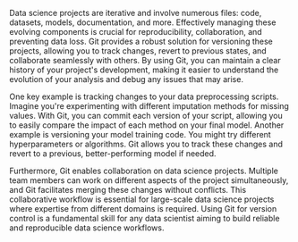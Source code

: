 Data science projects are iterative and involve numerous files: code, datasets, models, documentation, and more. Effectively managing these evolving components is crucial for reproducibility, collaboration, and preventing data loss. Git provides a robust solution for versioning these projects, allowing you to track changes, revert to previous states, and collaborate seamlessly with others. By using Git, you can maintain a clear history of your project's development, making it easier to understand the evolution of your analysis and debug any issues that may arise.

One key example is tracking changes to your data preprocessing scripts. Imagine you're experimenting with different imputation methods for missing values. With Git, you can commit each version of your script, allowing you to easily compare the impact of each method on your final model. Another example is versioning your model training code. You might try different hyperparameters or algorithms. Git allows you to track these changes and revert to a previous, better-performing model if needed.

Furthermore, Git enables collaboration on data science projects. Multiple team members can work on different aspects of the project simultaneously, and Git facilitates merging these changes without conflicts. This collaborative workflow is essential for large-scale data science projects where expertise from different domains is required. Using Git for version control is a fundamental skill for any data scientist aiming to build reliable and reproducible data science workflows.